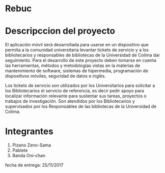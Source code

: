 ﻿# Rebuc
# Descripccion del proyecto
El aplicación móvil  será desarrollada para usarse en un dispositivo que permita a la comunidad universitaria levantar tickets de servicio y a los bibliotecarios y responsables de bibliotecas de la Universidad de Colima dar seguimiento. Para el desarrollo de este proyecto deben tomarse en cuenta las herramientas, métodos y metodologías vistas en la materias de mantenimiento de software, sistemas de hipermedia, programación de dispositivos móviles, seguridad de datos e inglés. 

Los tickets de servicio son utilizados por los Universitarios para solicitar a los Bibliotecarios el servicio de referencia, es decir pedir apoyo para localizar información relevante para sustentar sus tareas, proyectos o trabajos de investigación.  Son atendidos por los Bibliotecarios y supervisados por los Responsables de las bibliotecas de la Universidad de Colima.

# Integrantes

1. Pizano Zeno-Sama
2. Pablete
3. Banda Oni-chan

fecha de entrega: 25/11/2017
 

